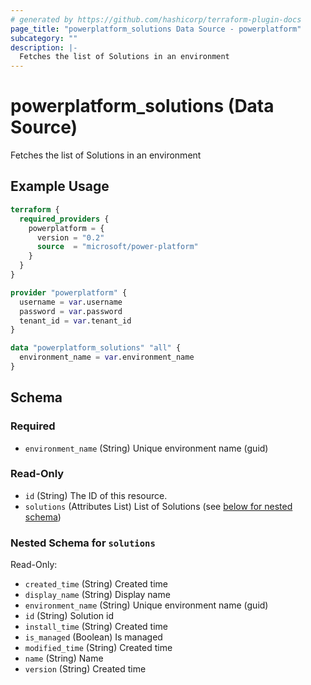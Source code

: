 ```yaml
---
# generated by https://github.com/hashicorp/terraform-plugin-docs
page_title: "powerplatform_solutions Data Source - powerplatform"
subcategory: ""
description: |-
  Fetches the list of Solutions in an environment
---
```


# powerplatform_solutions (Data Source)

Fetches the list of Solutions in an environment

## Example Usage

```terraform
terraform {
  required_providers {
    powerplatform = {
      version = "0.2"
      source  = "microsoft/power-platform"
    }
  }
}

provider "powerplatform" {
  username = var.username
  password = var.password
  tenant_id = var.tenant_id
}

data "powerplatform_solutions" "all" {
  environment_name = var.environment_name
}
```

<!-- schema generated by tfplugindocs -->
## Schema

### Required

- `environment_name` (String) Unique environment name (guid)

### Read-Only

- `id` (String) The ID of this resource.
- `solutions` (Attributes List) List of Solutions (see [below for nested schema](#nestedatt--solutions))

<a id="nestedatt--solutions"></a>

### Nested Schema for `solutions`

Read-Only:

- `created_time` (String) Created time
- `display_name` (String) Display name
- `environment_name` (String) Unique environment name (guid)
- `id` (String) Solution id
- `install_time` (String) Created time
- `is_managed` (Boolean) Is managed
- `modified_time` (String) Created time
- `name` (String) Name
- `version` (String) Created time
